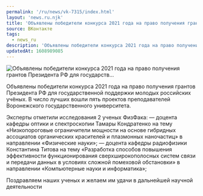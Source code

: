 ```yaml
---
permalink: '/ru/news/vk-7315/index.html'
layout: 'news.ru.njk'
title: 'Объявлены победители конкурса 2021 года на право получения грантов Президента РФ для государств…'
source: ВКонтакте
tags:
  - news_ru
description: 'Объявлены победители конкурса 2021 года на право получения грантов Президента РФ для государств…'
updatedAt: 1608989085
---
```

![Объявлены победители конкурса 2021 года на право получения грантов Президента РФ для государств…](https://sun9-33.userapi.com/impg/kgH04wKGPqUYd_-OlydSKx4WjLOy4wtUSKcEZw/lXnmXk_SgRA.jpg?size=400x250&quality=96&proxy=1&sign=24f5306e832511c19e2651831f171c39&c_uniq_tag=wT0HwyMvbsA89YpQwJ_24VECI5PBwuK_BeCie7hs0uU&type=album)

Объявлены победители конкурса 2021 года на право получения грантов Президента РФ для государственной поддержки молодых российских учёных. В число лучших вошли пять проектов преподавателей Воронежского государственного университета.

Эксперты отметили исследования 2 ученых ФизФака:
— доцента кафедры оптики и спектроскопии Тамары Кондратенко на тему «Низкопороговые ограничители мощности на основе гибридных ассоциатов органических красителей и плазмонных наночастиц» в направлении «Физические науки»;
— доцента кафедры радиофизики Константина Титова на тему «Разработка способов повышения эффективности функционирования сверхширокополосных систем связи и передачи данных в условиях сложной помеховой обстановки» в направлении «Компьютерные науки и информатика»;

Поздравляем наших ученых и желаем им удачи в дальнейшей научной деятельности
